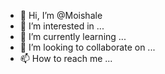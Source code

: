 - 👋 Hi, I’m @Moishale
- 👀 I’m interested in ...
- 🌱 I’m currently learning ...
- 💞️ I’m looking to collaborate on ...
- 📫 How to reach me ...

<!---
Moishale/Moishale is a ✨ special ✨ repository because its `README.md` (this file) appears on your GitHub profile.
You can click the Preview link to take a look at your changes.
--->
